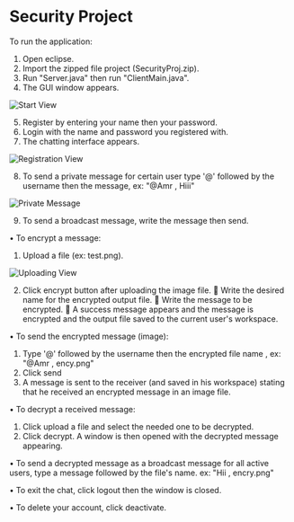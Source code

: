 # Security Project

To run the application:

1.	Open eclipse.
2.	Import the zipped file project (SecurityProj.zip).
3.	Run "Server.java" then run "ClientMain.java".
4.	The GUI window appears.

![Start View](../master/resources/images/1.png)

5.	Register by entering your name then your password.
6.	Login with the name and password you registered with.
7.	The chatting interface appears.

![Registration View](../master/resources/images/2.png)

8.	To send a private message for certain user type '@' followed by the username then the message, ex: "@Amr , Hiii" 

![Private Message](../master/resources/images/3.png)

9.	To send a broadcast message, write the message then send.

•	To encrypt a message:
  1.	Upload a file (ex: test.png).

![Uploading View](../master/resources/images/4.png)

  2.	Click encrypt button after uploading the image file.
    	Write the desired name for the encrypted output file.
    	Write the message to be encrypted.
    	A success message appears and the message is encrypted and the output file saved to the current user's workspace.

•	To send the encrypted  message (image):
  1.	Type '@' followed by the username then the encrypted file name , ex: "@Amr , ency.png"
  2.	Click send
  3.	A message is sent to the receiver (and saved in his workspace) stating that he received an encrypted message in an image file.
  
• To decrypt a received message:
   1.	Click upload a file and select the needed one to be decrypted.
   2.	Click decrypt. A window is then opened with the decrypted message appearing.

•	To send a decrypted message as a broadcast message for all active users, type a message followed by the file's name. ex: "Hii , encry.png"

•	To exit the chat, click logout then the window is closed.

•	To delete your account, click deactivate.
